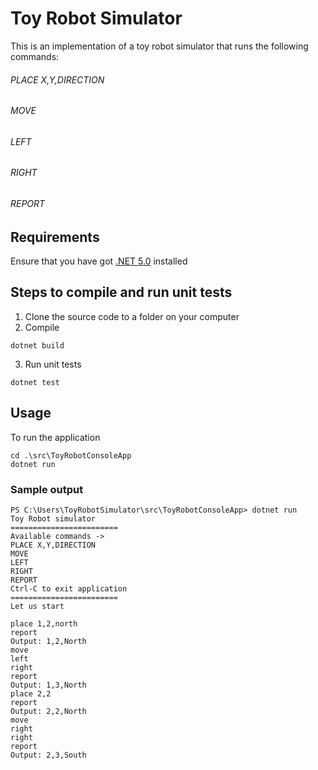 # Toy Robot Simulator

This is an implementation of a toy robot simulator that runs the following commands:

###### PLACE X,Y,DIRECTION
###### MOVE
###### LEFT
###### RIGHT
###### REPORT

## Requirements
Ensure that you have got [.NET 5.0](https://dotnet.microsoft.com/download/dotnet/thank-you/sdk-5.0.400-windows-x64-installer) installed

## Steps to compile and run unit tests

1. Clone the source code to a folder on your computer
2. Compile
```
dotnet build
```
3. Run unit tests
```
dotnet test
```

## Usage
To run the application
```
cd .\src\ToyRobotConsoleApp
dotnet run
```
### Sample output
```
PS C:\Users\ToyRobotSimulator\src\ToyRobotConsoleApp> dotnet run
Toy Robot simulator
========================
Available commands ->
PLACE X,Y,DIRECTION
MOVE
LEFT
RIGHT
REPORT
Ctrl-C to exit application
========================
Let us start

place 1,2,north
report
Output: 1,2,North
move
left
right
report
Output: 1,3,North
place 2,2
report
Output: 2,2,North
move
right
right
report
Output: 2,3,South
```